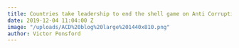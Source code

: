 ```yaml
---
title: Countries take leadership to end the shell game on Anti Corruption Day 2019
date: 2019-12-04 11:04:00 Z
image: "/uploads/ACD%20blog%20large%201440x810.png"
author: Victor Ponsford
---
```


